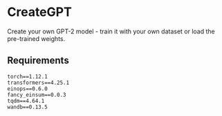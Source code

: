 # CreateGPT
Create your own GPT-2 model - train it with your own dataset or load the pre-trained weights.

## Requirements
```
torch==1.12.1
transformers==4.25.1
einops==0.6.0
fancy_einsum==0.0.3
tqdm==4.64.1
wandb==0.13.5
```